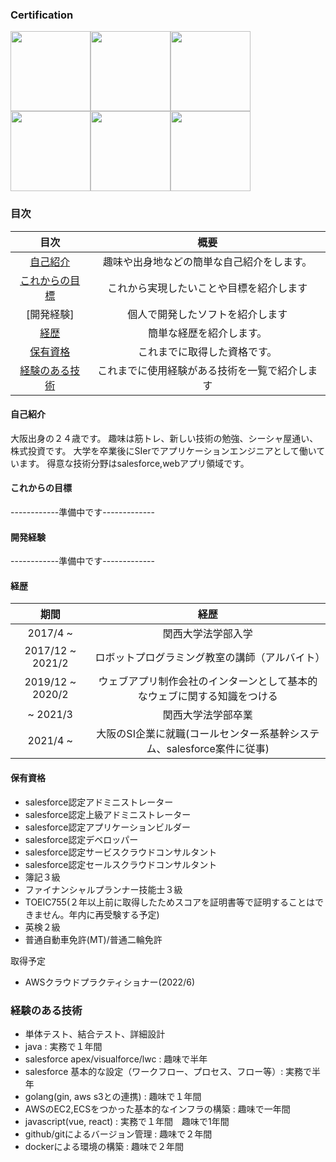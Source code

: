 ### Certification 
<img src="https://user-images.githubusercontent.com/56713064/170855323-2d659568-29e3-41b2-a479-51e39113c4d7.png" width=128 height=128 /><img src="https://user-images.githubusercontent.com/56713064/170855332-a16385f3-e0ab-497a-8cda-fa48c1cb6de5.png" width=128 height=128 /><img src="https://user-images.githubusercontent.com/56713064/170855334-8df86035-7eb4-4a40-8d0e-4899d6808c9d.png" width=128 height=128 /><img src="https://user-images.githubusercontent.com/56713064/170855338-cf424265-38c0-477e-9db8-e1d69259b1ee.png" width=128 height=128 /><img src="https://user-images.githubusercontent.com/56713064/170855343-2ffb91bd-fc11-4e52-8a29-4ee72e86b570.png" width=128 height=128 /><img src="https://user-images.githubusercontent.com/56713064/170855349-4d2d35e8-2097-4b9b-84a8-d8808f340eec.png" width=128 height=128 />

### 目次
|目次|概要|
|:---:|:---:|
|[自己紹介](#自己紹介)|趣味や出身地などの簡単な自己紹介をします。|
|[これからの目標](#これからの目標)|これから実現したいことや目標を紹介します|
|[開発経験]|個人で開発したソフトを紹介します|
|[経歴](#自己紹介)|簡単な経歴を紹介します。|
|[保有資格](#保有資格)|これまでに取得した資格です。|
|[経験のある技術](#経験のある技術)|これまでに使用経験がある技術を一覧で紹介します|


#### 自己紹介
大阪出身の２４歳です。
趣味は筋トレ、新しい技術の勉強、シーシャ屋通い、株式投資です。
大学を卒業後にSIerでアプリケーションエンジニアとして働いています。
得意な技術分野はsalesforce,webアプリ領域です。

#### これからの目標
------------準備中です-------------

#### 開発経験
------------準備中です-------------


#### 経歴
|期間|経歴|
|:---:|:---:|
|2017/4 ~|関西大学法学部入学|
|2017/12 ~ 2021/2|ロボットプログラミング教室の講師（アルバイト）|
|2019/12 ~ 2020/2|ウェブアプリ制作会社のインターンとして基本的なウェブに関する知識をつける|
|~ 2021/3|関西大学法学部卒業|
|2021/4 ~|大阪のSI企業に就職(コールセンター系基幹システム、salesforce案件に従事)|

#### 保有資格
- salesforce認定アドミニストレーター
- salesforce認定上級アドミニストレーター
- salesforce認定アプリケーションビルダー
- salesforce認定デベロッパー
- salesforce認定サービスクラウドコンサルタント
- salesforce認定セールスクラウドコンサルタント
- 簿記３級
- ファイナンシャルプランナー技能士３級
- TOEIC755(２年以上前に取得したためスコアを証明書等で証明することはできません。年内に再受験する予定)
- 英検２級
- 普通自動車免許(MT)/普通二輪免許

取得予定
- AWSクラウドプラクティショナー(2022/6)

### 経験のある技術
- 単体テスト、結合テスト、詳細設計
- java : 実務で１年間
- salesforce apex/visualforce/lwc : 趣味で半年
- salesforce 基本的な設定（ワークフロー、プロセス、フロー等）: 実務で半年
- golang(gin, aws s3との連携) : 趣味で１年間
- AWSのEC2,ECSをつかった基本的なインフラの構築 : 趣味で一年間
- javascript(vue, react) : 実務で１年間　趣味で1年間
- github/gitによるバージョン管理 : 趣味で２年間
- dockerによる環境の構築 : 趣味で２年間
